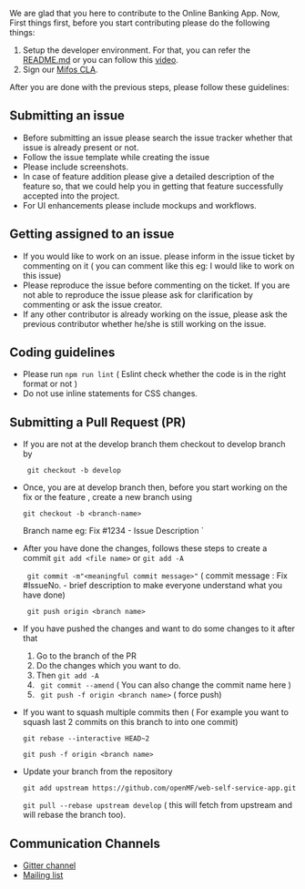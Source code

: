 We are glad that you here to contribute to the Online Banking App. Now, First things first, before you start contributing please do the following things:

1. Setup the developer environment. For that, you can refer the [README.md](https://github.com/ankit01ojha/web-self-service-app/blob/contribute/README.md) or you can follow this [video](https://mifosforge.jira.com/wiki/spaces/docs/pages/498794497/Developer+Environment+Setup+for+Online+Banking+App+2.0).
2. Sign our [Mifos CLA](http://mifos.org/about-us/financial-legal/mifos-contributor-agreement/).

After you are done with the previous steps, please follow these guidelines:

## Submitting an issue

- Before submitting an issue please search the issue tracker whether that issue is already present or not.
- Follow the issue template while creating the issue
- Please include screenshots.
- In case of feature addition please give a detailed description of the feature so, that we could help you in getting that feature successfully accepted into the project.
- For UI enhancements please include mockups and workflows.

## Getting assigned to an issue
- If you would like to work on an issue. please inform in the issue ticket by commenting on it ( you can comment like this eg: I would like to work on this issue)
- Please reproduce the issue before commenting on the ticket. If you are not able to reproduce the issue please ask for clarification by commenting or ask the issue creator.
- If any other contributor is already working on the issue, please ask the previous contributor whether he/she is still working on the issue.

## Coding guidelines
- Please run `npm run lint` ( Eslint check whether the code is in the right format or not )
- Do not use inline statements for CSS changes.

## Submitting a Pull Request (PR)
- If you are not at the develop branch them checkout to develop branch by

   ` git checkout -b develop`
   
- Once, you are at develop branch then, before you start working on the fix or the feature , create a new branch using
  
  `git checkout -b <branch-name>`
  
  Branch name eg: Fix #1234 - Issue Description
    ` 
- After you have done the changes, follows these steps to create a commit
    ` git add <file name> ` or ` git add -A `
    
    ` git commit -m"<meaningful commit message>"`  ( commit message : Fix #IssueNo. - brief description to make everyone understand what you have done)
    
    ` git push origin <branch name>`

- If you have pushed the changes and want to do some changes to it after that
  1. Go to the branch of the PR
  2. Do the changes which you want to do.
  3. Then `git add -A `
  4. ` git commit --amend` ( You can also change the commit name here )
  5. ` git push -f origin <branch name>` ( force push)

- If you want to squash multiple commits then ( For example you want to squash last 2 commits on this branch to into one commit)
     
     `git rebase --interactive HEAD~2`
     
     `git push -f origin <branch name>`

-  Update your branch from the repository

    `git add upstream https://github.com/openMF/web-self-service-app.git`
  
    `git pull --rebase upstream develop` ( this will fetch from upstream and will rebase the branch too).

## Communication Channels
- [Gitter channel](https://gitter.im/openMF/web-self-service-app)
- [Mailing list](https://lists.sourceforge.net/lists/listinfo/mifos-developer)
